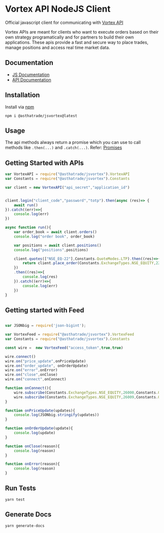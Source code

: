 # Vortex API NodeJS Client


Official javascript client for communicating with [Vortex API](https://rupeezy.in/vortex)

Vortex APIs are meant for clients who want to execute orders based on their own strategy programatically and for partners to build their own applications. These apis provide a fast and secure way to place trades, manage positions and access real time market data.

## Documentation 
- [JS Documentation](https://vortex.rupeezy.in/docs/jsvortex/)
- [API Documentation](https://vortex.rupeezy.in/docs/)


## Installation 

Install via [npm](https://www.npmjs.com/package/@asthatrade/jsvortex)
```
npm i @asthatrade/jsvortex@latest
``` 

## Usage 

The api methods always return a promise which you can use to call methods like `.then(...)` and `.catch(...)`. Refer: [Promises](https://developer.mozilla.org/en-US/docs/Web/JavaScript/Reference/Global_Objects/Promise)


## Getting Started with APIs 

```js
var VortexAPI = require("@asthatrade/jsvortex").VortexAPI
var Constants = require("@asthatrade/jsvortex").Constants

var client = new VortexAPI("api_secret","application_id")


client.login("client_code","password","totp").then(async (res)=> {
    await run()
}).catch((err)=>{
    console.log(err)
})

async function run(){
    var order_book = await client.orders()
    console.log("order book", order_book)

    var positions = await client.positions()
    console.log("positions",positions)

    client.quotes(["NSE_EQ-22"],Constants.QuoteModes.LTP).then((res)=>{
        return client.place_order(Constants.ExchangeTypes.NSE_EQUITY,22,Constants.TransactionTypes.SELL,Constants.ProductTypes.INTRADAY,Constants.VarietyTypes.REGULAR_MARKET_ORDER,1,res.data["NSE_EQ-22"].last_trade_price,0,0,Constants.ValidityTypes.FULL_DAY)
    })
    .then((res)=>{
        console.log(res)
    }).catch((err)=>{
        console.log(err)
    })
}
```

## Getting started with Feed 

```js 

var JSONbig = require('json-bigint');

var VortexFeed = require("@asthatrade/jsvortex").VortexFeed
var Constants = require("@asthatrade/jsvortex").Constants

const wire =  new VortexFeed("access_token",true,true)

wire.connect()
wire.on("price_update",onPriceUpdate)
wire.on("order_update", onOrderUpdate)
wire.on("error",onError)
wire.on("close",onClose)
wire.on("connect",onConnect)

function onConnect(){
    wire.subscribe(Constants.ExchangeTypes.NSE_EQUITY,26000,Constants.QuoteModes.OHLCV)
    wire.subscribe(Constants.ExchangeTypes.NSE_EQUITY,26009,Constants.QuoteModes.OHLCV)
}

function onPriceUpdate(updates){
    console.log(JSONbig.stringify(updates))
}

function onOrderUpdate(update){
    console.log(update)
}

function onClose(reason){
    console.log(reason)
}

function onError(reason){
    console.log(reason)
}


```

## Run Tests 

```
yarn test
```

## Generate Docs

```
yarn generate-docs
```